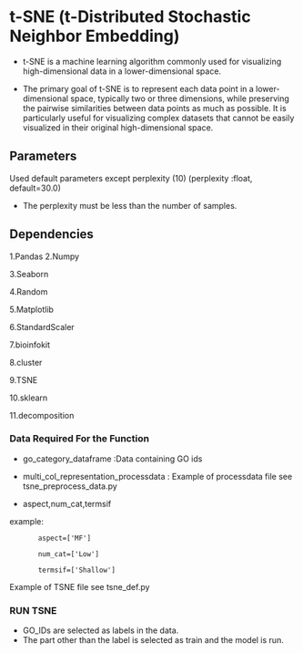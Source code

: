 # t-SNE (t-Distributed Stochastic Neighbor Embedding)
- t-SNE  is a machine learning algorithm commonly used for visualizing high-dimensional data in a lower-dimensional space.

* The primary goal of t-SNE is to represent each data point in a lower-dimensional space, typically two or three dimensions, while preserving the pairwise similarities between data points as much as possible. It is particularly useful for visualizing complex datasets that cannot be easily visualized in their original high-dimensional space. 
## Parameters

Used default parameters except perplexity (10) (perplexity :float, default=30.0)

- The perplexity must be less than the number of samples.

## Dependencies

1.Pandas 
2.Numpy

3.Seaborn

4.Random

5.Matplotlib

6.StandardScaler

7.bioinfokit

8.cluster

9.TSNE

10.sklearn

11.decomposition

### Data Required For the Function

* go_category_dataframe :Data containing GO ids

* multi_col_representation_processdata : Example of processdata file see tsne_preprocess_data.py

* aspect,num_cat,termsif

example: 

           aspect=['MF']

           num_cat=['Low']
           
           termsif=['Shallow']

Example of TSNE file see tsne_def.py

### RUN TSNE

* GO_IDs are selected as labels in the data.
* The part other than the label is selected as train and the model is run.

